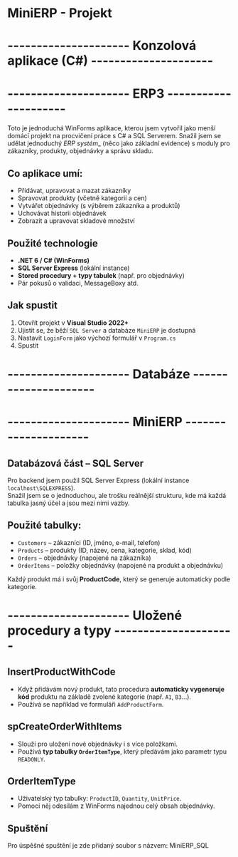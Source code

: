 # MiniERP - Projekt

# ---------------------	Konzolová aplikace (C#)		---------------------
# ---------------------	ERP3						---------------------

Toto je jednoduchá WinForms aplikace, kterou jsem vytvořil jako menší domácí projekt na procvičení práce s C# a SQL Serverem. Snažil jsem se udělat jednoduchý _ERP systém__ (něco jako základní evidence) s moduly pro zákazníky, produkty, objednávky a správu skladu.

## Co aplikace umí:

- Přidávat, upravovat a mazat zákazníky
- Spravovat produkty (včetně kategorií a cen)
- Vytvářet objednávky (s výběrem zákazníka a produktů)
- Uchovávat historii objednávek
- Zobrazit a upravovat skladové množství

## Použité technologie

- **.NET 6 / C# (WinForms)**
- **SQL Server Express** (lokální instance)
- **Stored procedury + typy tabulek** (např. pro objednávky)
- Pár pokusů o validaci, MessageBoxy atd.

## Jak spustit

1. Otevřít projekt v **Visual Studio 2022+**
2. Ujistit se, že běží `SQL Server` a databáze `MiniERP` je dostupná
3. Nastavit `LoginForm` jako výchozí formulář v `Program.cs`
4. Spustit







# ---------------------		Databáze				---------------------
# ---------------------		MiniERP					---------------------


## Databázová část – SQL Server

Pro backend jsem použil SQL Server Express (lokální instance `localhost\SQLEXPRESS`).  
Snažil jsem se o jednoduchou, ale trošku reálnější strukturu, kde má každá tabulka jasný účel a jsou mezi nimi vazby.

## Použité tabulky:

- `Customers` – zákazníci (ID, jméno, e-mail, telefon)
- `Products` – produkty (ID, název, cena, kategorie, sklad, kód)
- `Orders` – objednávky (napojené na zákazníka)
- `OrderItems` – položky objednávky (napojené na produkt a objednávku)

Každý produkt má i svůj **ProductCode**, který se generuje automaticky podle kategorie.



# ---------------------			Uložené procedury a typy ---------------------

## InsertProductWithCode
- Když přidávám nový produkt, tato procedura **automaticky vygeneruje kód** produktu na základě zvolené kategorie (např. `A1`, `B3`...).
- Používá se například ve formuláři `AddProductForm`.

## spCreateOrderWithItems
- Slouží pro uložení nové objednávky i s více položkami.
- Používá **typ tabulky `OrderItemType`**, který předávám jako parametr typu `READONLY`.

## OrderItemType
- Uživatelský typ tabulky: `ProductID`, `Quantity`, `UnitPrice`.
- Pomocí něj odesílám z WinForms najednou celý obsah objednávky.

## Spuštění

Pro úspěšné spuštění je zde přidaný soubor s názvem: MiniERP_SQL 
